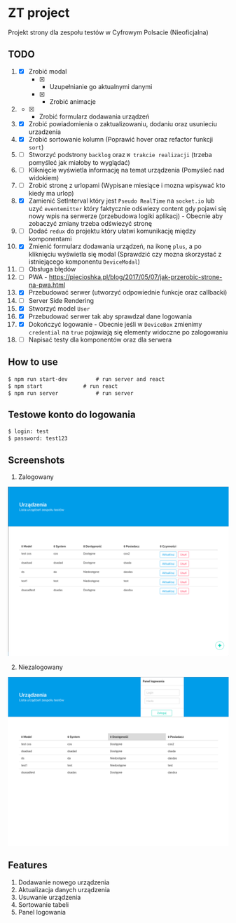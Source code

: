# ZT project

Projekt strony dla zespołu testów w Cyfrowym Polsacie (Nieoficjalna)

## TODO

1. - [x] Zrobić modal
		- [x] - Uzupełnianie go aktualnymi danymi 
		- [x] - Zrobić animacje
2. - [x] - Zrobić formularz dodawania urządzeń
3. - [x] Zrobić powiadomienia o zaktualizowaniu, dodaniu oraz usunieciu urzadzenia 
4. - [x] Zrobić sortowanie kolumn (Poprawić hover oraz refactor funkcji `sort`)
5. - [ ] Stworzyć podstrony `backlog` oraz `W trakcie realizacji` (trzeba pomyśleć jak miałoby to wyglądać)
6. - [ ] Kliknięcie wyświetla informację na temat urządzenia (Pomyśleć nad widokiem)
7. - [ ] Zrobić stronę z urlopami (Wypisane miesiące i mozna wpisywać kto kiedy ma urlop) 
8. - [x] Zamienić SetInterval który jest `Pseudo RealTime` na `socket.io` lub uzyć `eventemitter` który faktycznie odświezy content gdy pojawi się nowy wpis na serwerze (przebudowa logiki aplikacj) - Obecnie aby zobaczyć zmiany trzeba odświezyć stronę
9. - [ ] Dodać `redux` do projektu który ułatwi komunikację między komponentami 
10. - [x] Zmienić formularz dodawania urządzeń, na ikonę `plus`, a po kliknięciu wyświetla się modal (Sprawdzić czy mozna skorzystać z istniejącego komponentu `DeviceModal`)
11. - [ ] Obsługa błędów
12. - [ ] PWA - https://piecioshka.pl/blog/2017/05/07/jak-przerobic-strone-na-pwa.html
13. - [x] Przebudować serwer (utworzyć odpowiednie funkcje oraz callbacki)
14. - [ ] Server Side Rendering
15. - [x] Stworzyć model `User`
16. - [x] Przebudować serwer tak aby sprawdzał dane logowania
17. - [x] Dokończyć logowanie - Obecnie jeśli w `DeviceBox` zmienimy `credential` na `true` pojawiają się elementy widoczne po zalogowaniu
18. - [ ] Napisać testy dla komponentów oraz dla serwera

## How to use

```
$ npm run start-dev			# run server and react
$ npm start				# run react
$ npm run server			# run server
```

## Testowe konto do logowania
```
$ login: test
$ password: test123
```
## Screenshots

1. Zalogowany

![](./images/loggedIn.png)

2. Niezalogowany

![](./images/loggedOut.png)

## Features

1. Dodawanie nowego urządzenia
2. Aktualizacja danych urządzenia
3. Usuwanie urządzenia
4. Sortowanie tabeli
5. Panel logowania